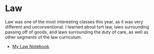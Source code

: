 <html>
<h1>Law</h1>
<body>
  <p>Law was one of the most interesting classes this year, as it was very different and unconventional. I learned about tort law, laws surrounding passing off of goods, and laws surrounding the duty of care, as well as other segments of the law curriculum.</p>
  <ul><li><a href = "/pictures/SCN_0003.pdf/" target = "_blank">My Law Notebook</a></li></ul>
</body>
</html>
